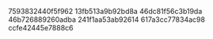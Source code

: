 7593832440f5f962
13fb513a9b92bd8a
46dc81f56c3b19da
46b726889260adba
241f1aa53ab92614
617a3cc77834ac98
ccfe42445e7888c6
